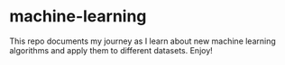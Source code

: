 # machine-learning
This repo documents my journey as I learn about new machine learning algorithms and apply them to different datasets.  Enjoy!
